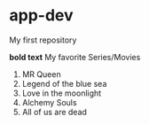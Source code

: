 # app-dev
My first repository

**bold text**
My favorite Series/Movies
1. MR Queen
2. Legend of the blue sea
3. Love in the moonlight
4. Alchemy Souls
5. All of us are dead
